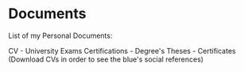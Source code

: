# Documents
List of my Personal Documents:

CV - University Exams Certifications - Degree's Theses - Certificates
(Download CVs in order to see the blue's social references)
